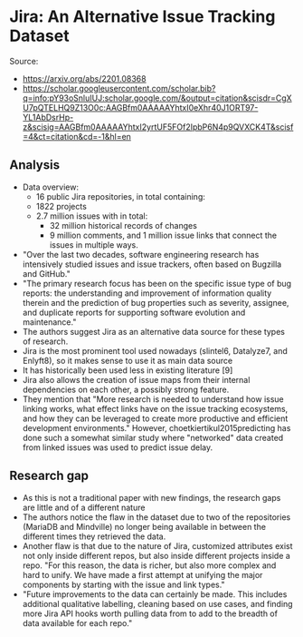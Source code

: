 # Jira: An Alternative Issue Tracking Dataset
Source:
* https://arxiv.org/abs/2201.08368
* https://scholar.googleusercontent.com/scholar.bib?q=info:pY93oSnluIUJ:scholar.google.com/&output=citation&scisdr=CgXU7pQTELHQ9Z13O0c:AAGBfm0AAAAAYhtxI0eXhr40J1ORT97-YL1AbDsrHp-z&scisig=AAGBfm0AAAAAYhtxI2yrtUF5FOf2IpbP6N4p9QVXCK4T&scisf=4&ct=citation&cd=-1&hl=en

## Analysis
*  Data overview:
    * 16 public Jira repositories, in total containing:
    * 1822 projects
    * 2.7 million issues with in total:
        * 32 million historical records of changes 
        * 9 million comments, and 1
million issue links that connect the issues in multiple ways. 
* "Over the last two decades, software engineering research has intensively studied issues and issue trackers, often based on Bugzilla and GitHub."
* "The primary research focus has been on the specific issue type of bug reports: the understanding and improvement of information quality therein and the prediction of bug properties such as severity, assignee, and duplicate reports for supporting software evolution and maintenance."
* The authors suggest Jira as an alternative data source for these types of research.
* Jira is the most prominent tool used nowadays (slintel6, Datalyze7, and Enlyft8), so it makes sense to use it as main data source
* It has historically been used less in existing literature [9]
* Jira also allows the creation of issue maps from their internal dependencies on each other, a possibly strong feature.
* They mention that "More research is needed to understand how issue linking works, what effect links have on the issue tracking ecosystems, and how they can be leveraged to create more productive and efficient development environments." However, choetkiertikul2015predicting has done such a somewhat similar study where "networked" data created from linked issues was used to predict issue delay.


## Research gap
* As this is not a traditional paper with new findings, the research gaps are little and of a different nature
* The authors notice the flaw in the dataset due to two of the repositories (MariaDB and Mindville) no longer being available in between the different times they retrieved the data.
* Another flaw is that due to the nature of Jira, customized attributes exist not only inside different repos, but also inside different projects inside a repo. "For this reason, the data is
richer, but also more complex and hard to unify. We have made a first attempt at unifying the major components by starting with the issue and link types."
* "Future improvements to the data can certainly be made. This includes additional qualitative labelling, cleaning based on use cases, and finding more Jira API hooks worth pulling data from to add to the breadth of data available for each repo."
